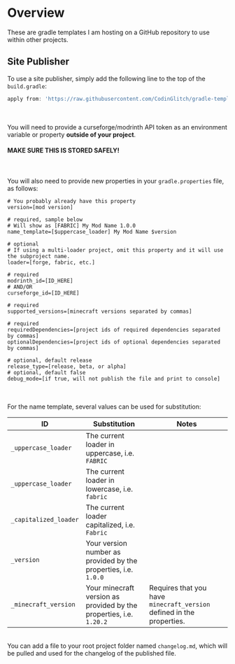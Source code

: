 # Overview

These are gradle templates I am hosting on a GitHub repository to use within other projects.

## Site Publisher
To use a site publisher, simply add the following line to the top of the `build.gradle`:
```groovy
apply from: 'https://raw.githubusercontent.com/CodinGlitch/gradle-templates/main/site-publishers/SITE-NAME.gradle'
```
\
\
You will need to provide a curseforge/modrinth API token as an environment variable or property **outside of your project**.
#### MAKE SURE THIS IS STORED SAFELY!
\
\
You will also need to provide new properties in your `gradle.properties` file, as follows:
```properties
# You probably already have this property
version=[mod version]

# required, sample below
# Will show as [FABRIC] My Mod Name 1.0.0
name_template=[$uppercase_loader] My Mod Name $version

# optional
# If using a multi-loader project, omit this property and it will use the subproject name.
loader=[forge, fabric, etc.]

# required
modrinth_id=[ID_HERE]
# AND/OR
curseforge_id=[ID_HERE]

# required
supported_versions=[minecraft versions separated by commas]

# required
requiredDependencies=[project ids of required dependencies separated by commas]
optionalDependencies=[project ids of optional dependencies separated by commas]

# optional, default release
release_type=[release, beta, or alpha]
# optional, default false
debug_mode=[if true, will not publish the file and print to console]
```
\
\
For the name template, several values can be used for substitution:

| ID                    | Substitution                                                        | Notes                                                                 |
|-----------------------|---------------------------------------------------------------------|-----------------------------------------------------------------------|
| `_uppercase_loader`   | The current loader in uppercase, i.e. `FABRIC`                      |                                                                       |
| `_uppercase_loader`   | The current loader in lowercase, i.e. `fabric`                      |                                                                       |
| `_capitalized_loader` | The current loader capitalized, i.e. `Fabric`                       |                                                                       |
| `_version`            | Your version number as provided by the properties, i.e. `1.0.0`     |                                                                       |
| `_minecraft_version`  | Your minecraft version as provided by the properties, i.e. `1.20.2` | Requires that you have `minecraft_version` defined in the properties. |
\
You can add a file to your root project folder named `changelog.md`, which will be pulled and used for the changelog of the published file.